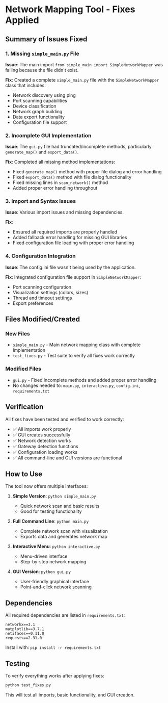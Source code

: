 # Network Mapping Tool - Fixes Applied

## Summary of Issues Fixed

### 1. Missing `simple_main.py` File
**Issue**: The main import `from simple_main import SimpleNetworkMapper` was failing because the file didn't exist.

**Fix**: Created a complete `simple_main.py` file with the `SimpleNetworkMapper` class that includes:
- Network discovery using ping
- Port scanning capabilities 
- Device classification
- Network graph building
- Data export functionality
- Configuration file support

### 2. Incomplete GUI Implementation
**Issue**: The `gui.py` file had truncated/incomplete methods, particularly `generate_map()` and `export_data()`.

**Fix**: Completed all missing method implementations:
- Fixed `generate_map()` method with proper file dialog and error handling
- Fixed `export_data()` method with file dialog functionality
- Fixed missing lines in `scan_network()` method
- Added proper error handling throughout

### 3. Import and Syntax Issues
**Issue**: Various import issues and missing dependencies.

**Fix**: 
- Ensured all required imports are properly handled
- Added fallback error handling for missing GUI libraries
- Fixed configuration file loading with proper error handling

### 4. Configuration Integration
**Issue**: The config.ini file wasn't being used by the application.

**Fix**: Integrated configuration file support in `SimpleNetworkMapper`:
- Port scanning configuration
- Visualization settings (colors, sizes)
- Thread and timeout settings
- Export preferences

## Files Modified/Created

### New Files
- `simple_main.py` - Main network mapping class with complete implementation
- `test_fixes.py` - Test suite to verify all fixes work correctly

### Modified Files
- `gui.py` - Fixed incomplete methods and added proper error handling
- No changes needed to: `main.py`, `interactive.py`, `config.ini`, `requirements.txt`

## Verification

All fixes have been tested and verified to work correctly:
- ✅ All imports work properly
- ✅ GUI creates successfully 
- ✅ Network detection works
- ✅ Gateway detection functions
- ✅ Configuration loading works
- ✅ All command-line and GUI versions are functional

## How to Use

The tool now offers multiple interfaces:

1. **Simple Version**: `python simple_main.py`
   - Quick network scan and basic results
   - Good for testing functionality

2. **Full Command Line**: `python main.py` 
   - Complete network scan with visualization
   - Exports data and generates network map

3. **Interactive Menu**: `python interactive.py`
   - Menu-driven interface
   - Step-by-step network mapping

4. **GUI Version**: `python gui.py`
   - User-friendly graphical interface
   - Point-and-click network scanning

## Dependencies

All required dependencies are listed in `requirements.txt`:
```
networkx==3.1
matplotlib==3.7.1
netifaces==0.11.0
requests==2.31.0
```

Install with: `pip install -r requirements.txt`

## Testing

To verify everything works after applying fixes:
```bash
python test_fixes.py
```

This will test all imports, basic functionality, and GUI creation.
